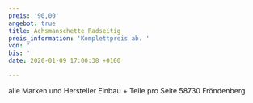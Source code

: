 ```yaml
---
preis: '90,00'
angebot: true
title: Achsmanschette Radseitig
preis_information: 'Komplettpreis ab. '
von: ''
bis: ''
date: 2020-01-09 17:00:38 +0100

---
```

alle Marken und Hersteller Einbau + Teile pro Seite 58730 Fröndenberg
